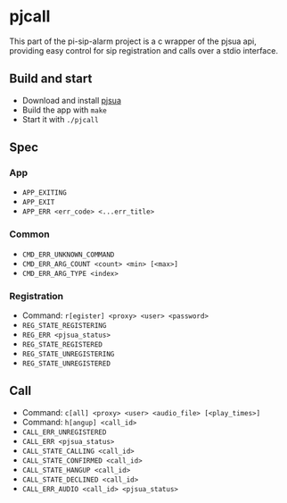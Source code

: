 # pjcall

This part of the pi-sip-alarm project is a c wrapper of the pjsua api, providing easy control for sip registration and calls over a stdio interface.

## Build and start

- Download and install [pjsua](https://www.pjsip.org/)
- Build the app with `make`
- Start it with `./pjcall`

## Spec

### App

- `APP_EXITING`
- `APP_EXIT`
- `APP_ERR <err_code> <...err_title>`

### Common

- `CMD_ERR_UNKNOWN_COMMAND`
- `CMD_ERR_ARG_COUNT <count> <min> [<max>]`
- `CMD_ERR_ARG_TYPE <index>`

### Registration

- Command: `r[egister] <proxy> <user> <password>`
- `REG_STATE_REGISTERING`
- `REG_ERR <pjsua_status>`
- `REG_STATE_REGISTERED`
- `REG_STATE_UNREGISTERING`
- `REG_STATE_UNREGISTERED`

## Call

- Command: `c[all] <proxy> <user> <audio_file> [<play_times>]`
- Command: `h[angup] <call_id>`
- `CALL_ERR_UNREGISTERED`
- `CALL_ERR <pjsua_status>`
- `CALL_STATE_CALLING <call_id>`
- `CALL_STATE_CONFIRMED <call_id>`
- `CALL_STATE_HANGUP <call_id>`
- `CALL_STATE_DECLINED <call_id>`
- `CALL_ERR_AUDIO <call_id> <pjsua_status>`
